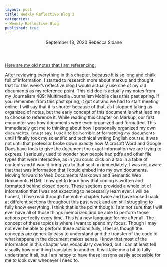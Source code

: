 ```yaml
---
layout: post
title: Weekly Reflective Blog 3
categories:
- Weekly Reflective Blog
published: true
---
```

<article>
	<header>
		<h1Weekly Reflective Blog 3</h1>
		<time>September 18, 2020</time>
		<span class="author-name">Rebecca Sloane</span>
	</header>
</article>

[Here are my old notes that I am referencing.](https://docs.google.com/document/d/1eVIr36tOuGYTMOamHeHU4s5lheZbA2TDvKBnQct0v3I/edit?usp=sharing)

After reviewing everything in this chapter, because it is so long and chalk full of information, I started to research more about markup and thought that for this week’s reflective blog I would actually use one of my old documents as my reference point. 
This old doc is actually my notes from my Journalism 489: Multimedia Journalism Mobile class this past spring. 
If you remember from this past spring, it got cut and we had to start meeting online. 
I will say that it is shorter because of that, as I stopped taking as organized of notes, but the early concept of this document is what lead me to choose to reference it. 
While reading this chapter on Markup, our first encounter was how documents were even organized and formatted. 
This immediately got me to thinking about how I personally organized my own documents. 
I must say, I used to be horrible at formatting my documents until I finally took my scientific and technical writing English course. 
It was not until that professor broke down exactly how Microsoft Word and Google Docs have tools to give the document the exact information we are trying to express. 
I seriously used to wonder how people had pdfs and other file types that were interactive, as in you could click on a tab in a table of contents and it would bring you to that section immediately. 
I was not aware that that was information that I could embed into my own documents. 
Moving forward to Web Documents Markdown and Semantic Web Documents HTML I now get to learn how that coding is written and formatted behind closed doors. 
These sections provided a whole lot of information that I was not expecting to necessarily learn ever. 
I will be honest, I have read through the entire chapter twice and have looked back at different sections throughout this past week and am still struggling to fully know everything. 
I think that is the point though. 
I am not sure that I will ever have all of those things memorized and be able to perform those actions perfectly every time. 
This is a new language for me after all. 
The concept of these topics is where I want to spend my focus. 
Though I may not ever be able to perform these actions fully, I feel as though the concepts are generally easy to understand and the transfer of the code to what happens in the document makes sense. 
I know that most of the information in this chapter was vocabulary overload, but I can at least tell visually how one thing translates to another. 
It will take me a bit to fully understand it all, but I am happy to have these lessons easily accessible for me to look over whenever I need to.
